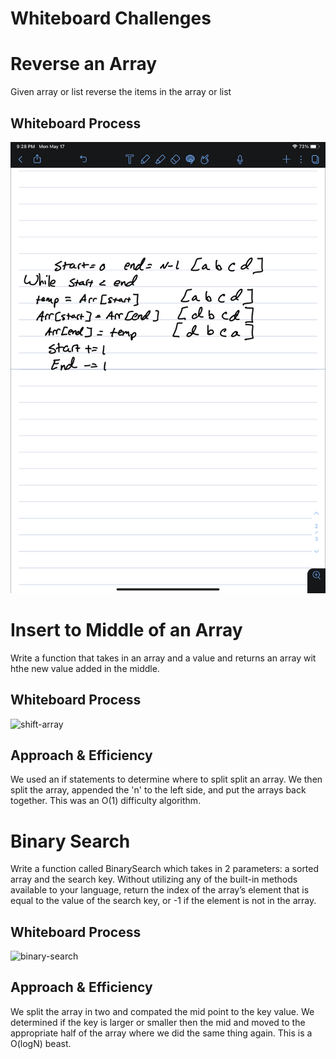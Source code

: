 # Whiteboard Challenges

# Reverse an Array
Given array or list reverse the items in the array or list

## Whiteboard Process
![reverse-array](./array-reverse.jpg)

# Insert to Middle of an Array
Write a function that takes in an array and a value and returns an array wit hthe new value added in the middle.

## Whiteboard Process
![shift-array](./shift-array.jpg)

## Approach & Efficiency
We used an if statements to determine where to split split an array. We then split the array, appended the 'n' to the left side, and put the arrays back together. This was an O(1) difficulty algorithm.

# Binary Search
Write a function called BinarySearch which takes in 2 parameters: a sorted array and the search key. Without utilizing any of the built-in methods available to your language, return the index of the array’s element that is equal to the value of the search key, or -1 if the element is not in the array.

## Whiteboard Process
![binary-search](./binary_search.jpg)

## Approach & Efficiency
We split the array in two and compated the mid point to the key value. We determined if the key is larger or smaller then the mid and moved to the appropriate half of the array where we did the same thing again. This is a O(logN) beast.
